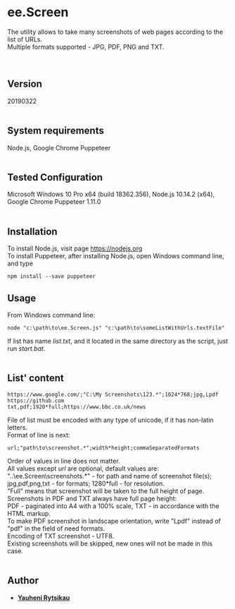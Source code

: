 # ee.Screen
The utility allows to take many screenshots of web pages according to the list of URLs.<br>
Multiple formats supported - JPG, PDF, PNG and TXT.<br>
<br><br>
## Version
20190322<br>
<br>
## System requirements
Node.js, Google Chrome Puppeteer<br>
<br>
## Tested Configuration
Microsoft Windows 10 Pro x64 (build 18362.356), Node.js 10.14.2 (x64), Google Chrome Puppeteer 1.11.0<br>
<br>
## Installation
To install Node.js, visit page https://nodejs.org <br>
To install Puppeteer, after installing Node.js, open Windows command line, and type
```
npm install --save puppeteer
```

## Usage
From Windows command line:
```
node "c:\path\to\ee.Screen.js" "c:\path\to\someListWithUrls.textFile"
```
If list has name *list.txt*, and it located in the same directory as the script, just run *start.bat*.<br>
<br>
## List' content
```
https://www.google.com/;"C:\My Screenshots\123.*";1024*768;jpg,Lpdf
https://github.com
txt,pdf;1920*full;https://www.bbc.co.uk/news
```
File of list must be encoded with any type of unicode, if it has non-latin letters.<br>
Format of line is next:
```
url;"path\to\screenshot.*";width*height;commaSeparatedFormats
```
Order of values in line does not matter.<br>
All values except *url* are optional, default values are:<br>
"..\ee.Screen\screenshots.\*" - for path and name of screenshot file(s); jpg,pdf,png,txt - for formats; 1280*full - for resolution.<br>
"Full" means that screenshot will be taken to the full height of page.<br>
Screenshots in PDF and TXT always have full page height:<br>
PDF - paginated into A4 with a 100% scale, TXT - in accordance with the HTML markup.<br>
To make PDF screenshot in landscape orientation, write "Lpdf" instead of "pdf" in the field of need formats.<br>
Encoding of TXT screenshot - UTF8.<br>
Existing screenshots will be skipped, new ones will not be made in this case.<br>
<br>
## Author
* [**Yauheni Rytsikau**](https://github.com/rytsikau)
